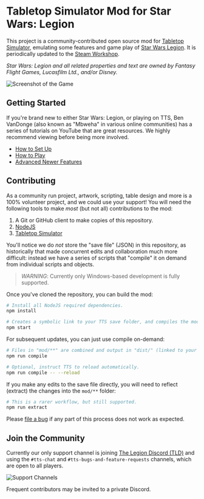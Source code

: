 # Tabletop Simulator Mod for Star Wars: Legion

This project is a community-contributed open source mod for
[Tabletop Simulator][1], emulating some features and game play of
[Star Wars Legion][2]. It is periodically updated to the [Steam Workshop][3].

_Star Wars: Legion and all related properties and text are owned by Fantasy Flight Games, Lucasfilm Ltd., and/or Disney._

![Screenshot of the Game](https://user-images.githubusercontent.com/168174/111917323-922c9c00-8a3c-11eb-8508-f7f0027ccebc.png)

[1]: https://store.steampowered.com/app/286160/Tabletop_Simulator/
[2]: https://www.fantasyflightgames.com/en/products/star-wars-legion/
[3]: http://go.swlegion.dev/mod

## Getting Started

If you're brand new to either Star Wars: Legion, or playing on TTS, Ben VanDonge
(also known as "Mbweha" in various online communities) has a series of tutorials
on YouTube that are great resources. We highly recommend viewing before being
more involved.

- [How to Set Up](https://www.youtube.com/watch?v=FwCmUob0OTM)
- [How to Play](https://www.youtube.com/watch?v=jEzp8qIXOAA)
- [Advanced Newer Features](https://youtu.be/OCkR6Py66m0)

## Contributing

As a community run project, artwork, scripting, table design and more is a 100%
volunteer project, and we could use your support! You will need the following
tools to make _most_ (but not all) contributions to the mod:

1. A Git or GitHub client to make copies of this repository.
2. [NodeJS](https://nodejs.org/)
3. [Tabletop Simulator][1]

You'll notice we do _not_ store the "save file" (JSON) in this repository, as
historically that made concurrent edits and collaboration much more difficult:
instead we have a series of scripts that "compile" it on demand from individual
scripts and objects.

> _WARNING_: Currently only Windows-based development is fully supported.

Once you've cloned the repository, you can build the mod:

```sh
# Install all NodeJS required dependencies.
npm install

# Creates a symbolic link to your TTS save folder, and compiles the mod.
npm start
```

For subsequent updates, you can just use compile on-demand:

```sh
# Files in "mod/**" are combined and output in "dist/" (linked to your saves).
npm run compile

# Optional, instruct TTS to reload automatically.
npm run compile -- --reload
```

If you make any edits to the save file directly, you will need to reflect
(extract) the changes into the `mod/**` folder:

```sh
# This is a rarer workflow, but still supported.
npm run extract
```

Please [file a bug][4] if any part of this process does not work as expected.

[4]: https://github.com/swlegion/tts/issues/new/choose

## Join the Community

Currently our only support channel is joining [The Legion Discord (TLD)][5] and
using the `#tts-chat` and `#tts-bugs-and-feature-requests` channels, which are
open to all players.

![Support Channels](https://user-images.githubusercontent.com/168174/111917669-8e017e00-8a3e-11eb-817e-f25a9933aff3.png)

[5]: https://discordapp.com/invite/UGP9N2v

Frequent contributors may be invited to a private Discord.
